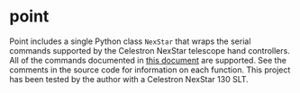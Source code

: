 # point
Point includes a single Python class `NexStar` that wraps the serial commands supported by the Celestron NexStar telescope hand controllers. All of the commands documented in [this document](http://www.nexstarsite.com/download/manuals/NexStarCommunicationProtocolV1.2.zip) are supported. See the comments in the source code for information on each function. This project has been tested by the author with a Celestron NexStar 130 SLT.
